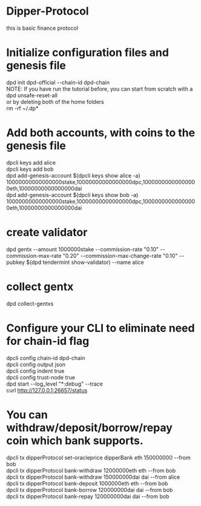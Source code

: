 # Dipper-Protocol
this is basic finance protocol


# Initialize configuration files and genesis file
dpd init dpd-official --chain-id dpd-chain\
NOTE: If you have run the tutorial before, you can start from scratch with a\
dpd unsafe-reset-all\
or by deleting both of the home folders\
rm -rf ~/.dp*

# Add both accounts, with coins to the genesis file
dpcli keys add alice\
dpcli keys add bob\
dpd add-genesis-account $(dpcli keys show alice -a) 10000000000000000stake,10000000000000000dpc,10000000000000000eth,10000000000000000dai\
dpd add-genesis-account $(dpcli keys show bob -a) 10000000000000000stake,10000000000000000dpc,10000000000000000eth,10000000000000000dai

# create validator
dpd gentx 
  --amount 1000000stake 
  --commission-rate "0.10" 
  --commission-max-rate "0.20" 
  --commission-max-change-rate "0.10" 
  --pubkey $(dpd tendermint show-validator) 
  --name alice

# collect gentx
dpd collect-gentxs


# Configure your CLI to eliminate need for chain-id flag
dpcli config chain-id dpd-chain\
dpcli config output json\
dpcli config indent true\
dpcli config trust-node true\
dpd start --log_level "*:debug" --trace\
curl http://127.0.0.1:26657/status

# You can withdraw/deposit/borrow/repay coin which bank supports.
dpcli tx dipperProtocol set-oracleprice dipperBank eth 150000000 --from bob\
dpcli tx dipperProtocol bank-withdraw 12000000eth eth --from bob\
dpcli tx dipperProtocol bank-withdraw 150000000dai dai --from alice\
dpcli tx dipperProtocol bank-deposit 1000000eth eth --from bob\
dpcli tx dipperProtocol bank-borrow 120000000dai dai --from bob\
dpcli tx dipperProtocol bank-repay 120000000dai dai --from bob
